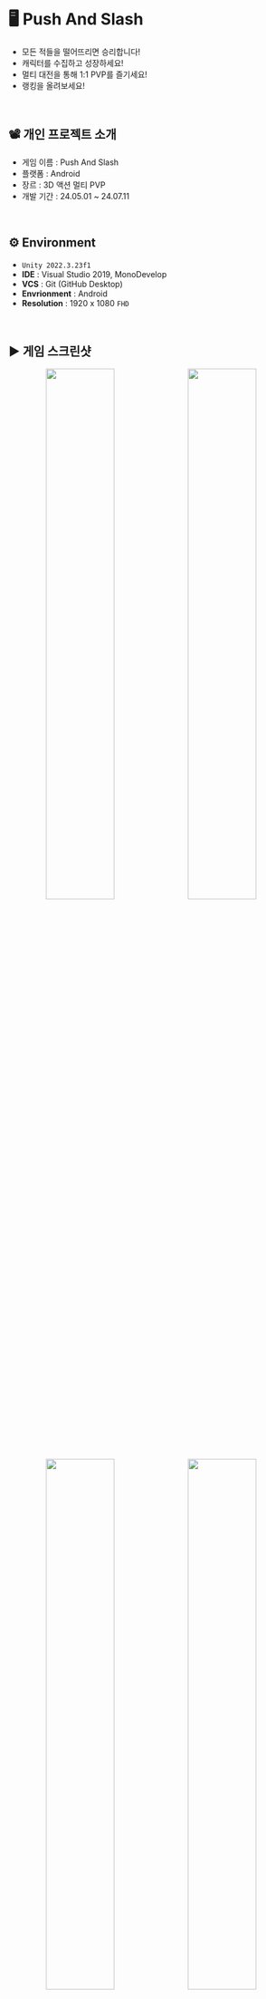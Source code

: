 # 🖥️ Push And Slash

+ 모든 적들을 떨어뜨리면 승리합니다!
+ 캐릭터를 수집하고 성장하세요!
+ 멀티 대전을 통해 1:1 PVP를 즐기세요!
+ 랭킹을 올려보세요!
<br/>

## 📽️ 개인 프로젝트 소개
 - 게임 이름 : Push And Slash
 - 플랫폼 : Android
 - 장르 : 3D 액션 멀티 PVP
 - 개발 기간 : 24.05.01 ~ 24.07.11
<br/>

## ⚙️ Environment

- `Unity 2022.3.23f1`
- **IDE** : Visual Studio 2019, MonoDevelop
- **VCS** : Git (GitHub Desktop)
- **Envrionment** : Android
- **Resolution** : 1920 x 1080 `FHD`
<br/>

## ▶️ 게임 스크린샷

<p align="center">
  <img src="https://github.com/user-attachments/assets/cf305438-8d78-436d-8180-afc30f376845" width="49%"/>
  <img src="https://github.com/user-attachments/assets/eb6542da-a840-4594-988c-dd1792e684da" width="49%"/>
</p>
<p align="center">
  <img src="https://github.com/user-attachments/assets/d3eeb740-4e88-46ba-a48f-c600d23cc59f" width="49%"/>
  <img src="https://github.com/user-attachments/assets/8d75448f-daf8-45fc-9500-5963af37a0d3" width="49%"/>
</p>
<p align="center">
  <img src="https://github.com/user-attachments/assets/a1cc2044-bc13-458e-adb6-9c3f677f8416" width="49%"/>
  <img src="https://github.com/user-attachments/assets/5aa4bb15-8753-419a-9858-bb4f1f961f55" width="49%"/>
</p>
<br/>

## 🔳 와이어 프레임
![image](https://github.com/user-attachments/assets/0099b12e-d1b4-4eeb-bbde-5fdb65517eed)


## 🧩 클라이언트 구조

### GameManager
![image](https://github.com/user-attachments/assets/38eb976c-8e82-4986-9e37-44602d08803a)

### Enemy
![image](https://github.com/user-attachments/assets/5a388a6d-9ddf-48c5-be22-65edad0331ef)


## ✏️ 구현 기능

### 1. 멀티 대전 입장
<img src="https://github.com/user-attachments/assets/ca915275-4091-425c-84de-1c4774e1dbed" width="50%"/>

#### 구현 이유
- PUN2 멀티 서버 연결
- PVP 시작 전, 대기방 구현

#### 구현 방법
- NetworkManager 생성 : 서버 접속, Room 생성 및 참가 관리
```C#
public void Connect()
{
    PhotonNetwork.ConnectUsingSettings();
}

public void JoinRandomOrCreateRoom()
{
    PhotonNetwork.JoinRandomOrCreateRoom(expectedMaxPlayers : 2, roomOptions : new RoomOptions() { MaxPlayers = 2 });
}

public override void OnJoinedRoom()
{
    Debug.Log("방참가완료");
    PhotonNetwork.Instantiate("PUN2/Room/RoomController", transform.position, Quaternion.identity);
}
``` 
​<br/>

- RoomController 생성 : OnPhotonSerializeView 함수를 통해, Room 데이터를 송수신
<img src="https://github.com/user-attachments/assets/4188147c-cc8d-45b1-a50b-b33c786f97c0" width="50%"/>
<br/>
<br/>

```C#
public void OnPhotonSerializeView(PhotonStream stream, PhotonMessageInfo info)
{
    if (stream.IsWriting)
    {
        stream.SendNext(GameManager.I.DataManager.PlayerData.KoreaTag);
        stream.SendNext(GameManager.I.DataManager.PlayerData.Level);
        stream.SendNext(GameManager.I.DataManager.PlayerData.CharacterRank.ToString());
        stream.SendNext(GameManager.I.DataManager.GameData.UserName);
        stream.SendNext(GameManager.I.DataManager.GameData.RankPoint);
        stream.SendNext(GameManager.I.DataManager.PlayerData.Star);
        stream.SendNext(GameManager.I.DataManager.PlayerData.Tag);
    }
    else
    {
        _roomEnemyCharacterName = (string)stream.ReceiveNext();
        _roomEnemyCharacterLevel = (int)stream.ReceiveNext();
        _roomEnemyCharacterRank = (string)stream.ReceiveNext();
        _roomEnemyUserName = (string)stream.ReceiveNext();
        _roomEnemyRankPoint = (int)stream.ReceiveNext();
        _roomEnemyCharacterStar = (int)stream.ReceiveNext();
        _roomEnemyCharacterKorTag = (string)stream.ReceiveNext();
    }
}
```
<br/>

### 2. PUN2 멀티 채팅 구현
<img src="https://github.com/user-attachments/assets/3c3123b6-2357-4c31-8c5c-70267dd60e79" width="50%"/>

#### 구현 이유
- 입력한 string 데이터를 송수신

#### 구현 방법
- RPC 함수를 통해, 모든 Player가 동시에 함수 실행
```C#
private void SendChat()
{
    if (_photonView.IsMine)
    {
        string chat = PhotonNetwork.NickName + " : " + _networkManager.ChatInputText.text;
        _photonView.RPC("ChatRPC", RpcTarget.All, chat);
        _networkManager.ChatInputText.text = "";
    }
}

[PunRPC]
public void ChatRPC(string str)
{
    bool isInput = false;

    for (int i = 0; i < _chatTexts.Length; i++)
    {
        if (_chatTexts[i].text == "")
        {
            isInput = true;
            _chatTexts[i].text = str;
            break;
        }
    }

    if (!isInput)
    {
        for (int i = 1; i < _chatTexts.Length; i++)
        {
            _chatTexts[i - 1].text = _chatTexts[i].text;
        }

        _chatTexts[_chatTexts.Length - 1].text = str;
    }
}
```
<br/>

### 3. PUN2 멀티 애니메이션 동기화
<img src="https://github.com/user-attachments/assets/6baf68b3-0a0b-416c-924b-703abcb2b105" width="50%"/>

#### 구현 이유
- 멀티 PVP에서 애니메이션을 동기화

#### 구현 방법
- PhotonAnimatorView 컴포넌트 추가
<img src="https://github.com/user-attachments/assets/05fb9546-1e0b-41c4-8435-0e27bb8e57a3" width="50%"/>
<br/>
<br/>

- PhotonView 컴포넌트 추가 및 Observed Components에 PhotonAnimatorView 추가
<img src="https://github.com/user-attachments/assets/caa1a31b-b577-4593-b510-28426f1ff30c" width="50%"/>
<br/>
<br/>

- Synchronize Parameters에서 Bool Parameter를 Continuous 설정
- Trigger Parameter의 경우, RPC 함수를 통해 동기화해야 하므로, Disabled로 설정
<img src="https://github.com/user-attachments/assets/fe0ac5fd-96f7-44a6-8ec1-49d043f0c73a" width="50%"/>
<br/>
<br/>

### 4. PUN2 멀티 전투 구현
<img src="https://github.com/user-attachments/assets/eea1b5b6-0044-4df5-b82e-da66317591f7" width="50%"/>

#### 구현 이유
- 멀티 대전의 전투 시스템 구현을 위해

#### 구현 방법
- Weapon Collider를 활성화하는 함수 작성
<img src="https://github.com/user-attachments/assets/30d10b39-db25-4103-8f9e-aacb0703196f" width="50%"/>
<br/>
<br/>

```C#
public void AttackColliderActive(float time)
{
	for (int i = 0; i < _weaponColliders.Length; i++)
	{
	    _weaponColliders[i].enabled = true;
	}
	
	StartCoroutine(COAttackColliderInactive(time));
}

private IEnumerator COAttackColliderInactive(float time)
{
	yield return new WaitForSeconds(time);
	
	for (int i = 0; i < _weaponColliders.Length; i++)
	{
	    _weaponColliders[i].enabled = false;
	}
}
```
<br/>

- Animation Events 등록
<img src="https://github.com/user-attachments/assets/04cffd69-7ba3-4f76-85e7-ee4d40f5b176" width="50%"/>
<br/>
<br/>

- OnPhotonSerializeView 함수를 통해, 능력치 데이터 송수신
```C#
public void OnPhotonSerializeView(PhotonStream stream, PhotonMessageInfo info)
{
    // 데이터 보내기 (isMine == true)
    if (stream.IsWriting)
    {
        stream.SendNext(GameManager.I.DataManager.PlayerData.Atk);
        stream.SendNext(GameManager.I.DataManager.PlayerData.SkillAtk);
        stream.SendNext(GameManager.I.DataManager.PlayerData.Def);
    }
    // 데이터 받기 (isMine == false)
    else
    {
        Atk = (float)stream.ReceiveNext();
        SkillAtk = (float)stream.ReceiveNext();
        Def = (float)stream.ReceiveNext();
    }
}
``` 
​<br/>

- RPC를 통해, 공격 애니메이션 실행
```C#
if (PhotonView.IsMine) PhotonView.RPC("PlayerAttackRPC", RpcTarget.AllViaServer);

[PunRPC]
public void PlayerAttackRPC()
{
    _anim.SetTrigger("Attack");
}
```
<br/>

- RPC를 통해, 넉백 구현
```C#
private void OnTriggerEnter(Collider other)
{
    if (other.gameObject.CompareTag("Player")
    {
	if (!_photonView.IsMine)
	{
	    _atk = _playerCharacter.Atk;
	    other.GetComponent<PlayerCharacter>().PhotonView.RPC("RPCPlayerNuckback", RpcTarget.AllViaServer, _playerCharacter.transform.position, _atk);
	}
    }
}

[PunRPC]
public void RPCPlayerNuckback(Vector3 attackPosition, float power)
{
    if (PhotonView.IsMine) PhotonView.RPC("PlayerHitRPC", RpcTarget.AllViaServer);
    Vector3 dir = (transform.position - attackPosition).normalized;

    if (PhotonView.IsMine) _rigidbody.velocity = new Vector3(dir.x, 0, dir.z) * (power - _playerData.Def);
    else _rigidbody.velocity = new Vector3(dir.x, 0, dir.z) * (power - Def);

    transform.LookAt(attackPosition);
}

[PunRPC]
public void PlayerHitRPC()
{
    _anim.SetTrigger("Hit");
}
```
<br/>

### 5. 랭킹 구현
<img src="https://github.com/user-attachments/assets/cfbc5009-0507-46f7-a827-3ff786e20206" width="50%"/>

#### 구현 이유
- 경쟁 심리를 이용해서 유저들이 더 게임을 플레이 하도록 하기 위해

#### 구현 방법
- 뒤끝 서버 설치 및 서버 접속
```C#
private void BackendSetup()
{
BackendReturnObject bro = Backend.Initialize(true);

if (bro.IsSuccess())
{
    Debug.Log("뒤끝 서버 연동 성공 : " + bro); // 성공일 경우 statusCode 204 Success
}
else
{
    Debug.LogError("뒤끝 서버 연동 실패 : " + bro); // 실패일 경우 statusCode 400대 에러 발생
}
}
```
<br/>

- 뒤끝 서버에서 비교할 데이터의 데이터 테이블 생성
<img src="https://github.com/user-attachments/assets/e9fc4d4c-2d22-4af5-bf05-ffef142f4600" width="50%"/>
<br/>
<br/>

```C#
// 데이터 테이블에 추가하는 함수
public void InsertData()
{
    Param param = GetUserDataParam();
    BackendReturnObject bro = Backend.GameData.Insert("USER_DATA", param);

    if (bro.IsSuccess())
    {
        Debug.Log("데이터 추가를 성공했습니다");
    }
    else
    {
        Debug.Log("데이터 추가를 실패했습니다");
    }
}

// Param : 데이터를 송수신할 때 사용하는 class
private Param GetUserDataParam()
{
    Param param = new Param();
    param.Add("RankPoint", GameManager.I.DataManager.GameData.RankPoint);
    return param;
}
```
<br/>

- 뒤끝 서버 랭킹 추가
<img src="https://github.com/user-attachments/assets/eca92b5d-5868-4f2e-ba13-717a0060c88d" width="50%"/>
<br/>
<br/>

- 랭킹 데이터 갱신
```C#
// 데이터 테이블에 추가하는 함수
private void UpdateMyRankData(int value)
{
	string rowInDate = string.Empty;

	// 랭킹 데이터를 업데이트하려면 게임 데이터에서 사용하는 데이터의 inDate 값 필요
	BackendReturnObject bro = Backend.GameData.GetMyData("USER_DATA", new Where());
	
	if (!bro.IsSuccess())
	{
	    Debug.LogError("랭킹 업데이트를 위한 데이터 조회 중 문제가 발생했습니다.");
	    return;
	}
	
	Debug.Log("랭킹 업데이트를 위한 데이터 조회에 성공했습니다.");
	
	if(bro.FlattenRows().Count > 0)
	{
	    rowInDate = bro.FlattenRows()[0]["inDate"].ToString();
	}
	else
	{
	    Debug.LogError("데이터가 존재하지 않습니다.");
	}
	
	Param param = new Param()
	{
	    {"RankPoint",  value}
	};
	
	// 해당 데이터테이블의 데이터를 갱신하고, 랭킹 데이터 정보 갱신
	bro = Backend.URank.User.UpdateUserScore(RANK_UUID, "USER_DATA", rowInDate, param);
	
	if(bro.IsSuccess())
	{
	    Debug.Log("랭킹 등록에 성공했습니다.");
	}
	else
	{
	    Debug.LogError("랭킹 등록에 실패했습니다.");
	}
}
```
<br/>

- 뒤끝 서버 Json 데이터를 파싱해서 나의 랭킹 불러오기
```C#
public void GetMyRank()
{
    // 내 랭킹 정보 불러오기
    BackendReturnObject bro = Backend.URank.User.GetMyRank(RANK_UUID);

    if(bro.IsSuccess())
    {
        try
        {
            JsonData rankDataJson = bro.FlattenRows();

            // 받아온 데이터의 개수가 0 -> 데이터가 없음
            if (rankDataJson.Count <= 0)
            {
                Debug.Log("나의 랭킹 데이터가 존재하지 않습니다.");
            }
            else
            {
                _rankPoint = int.Parse(rankDataJson[0]["score"].ToString());
                _rank = int.Parse(rankDataJson[0]["rank"].ToString());
                _userName = rankDataJson[0]["nickname"].ToString();
            }
        }
        // 나의 랭킹 정보 JSON 데이터 파싱에 실패했을 때
        catch (System.Exception e)
        {
            Debug.LogError(e);
        }
    }
    else
    {
        // 나의 랭킹 정보를 불러오는데 실패했을 때
    }
}
```
<br/>

- 뒤끝 서버 Json 데이터를 파싱해서 유저 랭킹 불러오기
```C#
private const int MAX_RANK_LIST = 10;

public void GetRankList()
{
    // 랭킹 테이블에 있는 유저의 offset ~ offset + limit 순위 랭킹 정보를 불러옴
    BackendReturnObject bro = Backend.URank.User.GetRankList(RANK_UUID, MAX_RANK_LIST, 0);

    if(bro.IsSuccess())
    {
        // JSON 데이터 파싱 성공
        try
        {
            Debug.Log("랭킹 조회에 성공했습니다.");
            JsonData rankDataJson = bro.FlattenRows();

            // 받아온 데이터의 개수가 0 -> 데이터가 없음
            if(rankDataJson.Count <= 0)
            {
                Debug.Log("랭킹 데이터가 존재하지 않습니다.");
            }
            else
            {
                int rankCount = rankDataJson.Count;

                // 받아온 rank 데이터의 숫자만큼 데이터 출력
                for (int i = 0; i < rankCount; i++)
                {
                    _rankPoint = int.Parse(rankDataJson[i]["score"].ToString());
                    _rank = int.Parse(rankDataJson[i]["rank"].ToString());
                    _userName = rankDataJson[i]["nickname"].ToString();
                }
                // rankCount가 Max값만큼 존재하지 않을 때, 나머지 랭킹
                for (int i = rankCount; i < MAX_RANK_LIST; i++)
                {
                    // 랭킹 데이터 비활성화
                }
            }
        }
        // JSON 데이터 파싱 실패
        catch (System.Exception e)
        {
            Debug.LogError(e);
        }
    }
    else
    {
        Debug.LogError("랭킹 조회에 실패했습니다.");
    }
}
```
<br/>

### 6. Admob 광고 구현
<img src="https://github.com/user-attachments/assets/cee62c9f-3df8-4753-bbd6-969521b3afab" width="50%"/> 

#### 구현 이유
- 유저들이 광고를 시청하면 Coin을 얻게하기 위해
- 유저들이 광고를 시청함으로써, 게임의 수익화를 실현하기 위해

#### 구현 방법
- Google Admob에서 보상형 광고와 배너 광고 생성
<img src="https://github.com/user-attachments/assets/b98f1d69-bf1b-4164-8eab-1878be77beb0" width="50%"/>
<br/>
<br/>

- Unity plugin을 설치 후, 프로젝트에 Import
- 테스트 ID와 광고 ID를 적용해서 스크립트 작성

```C#
public void Init()
{
	if (IsTestMode)
	{
	    // 테스트용 ID
	    _adRewardUnitId = "ca-app-pub-3940256099942544/5224354917";
	    _adBannerUnitId = "ca-app-pub-3940256099942544/6300978111";
	}
	else
	{
	    #if UNITY_ANDROID
	    // 광고 ID
	    _adRewardUnitId = "";
	    _adBannerUnitId = "";
	    #elif UNITY_IPHONE
	    // 테스트용 ID
	    _adRewardUnitId = "ca-app-pub-3940256099942544/1712485313";
	    _adBannerUnitId = "ca-app-pub-3940256099942544/2934735716";
	    #else
	    _adRewardUnitId = "unused";
	    _adBannerUnitId = "unused";
	    #endif
	}

	MobileAds.Initialize((InitializationStatus initStatus) => { });
}

//보상형 광고 로드, 사용 시 호출
public void LoadRewardedAd()
{
	if (_rewardedAd != null)
	{
	    _rewardedAd.Destroy();
	    _rewardedAd = null;
	}

	var adRequest = new AdRequest();

	RewardedAd.Load(_adUnitId, adRequest, (RewardedAd ad, LoadAdError error) =>
	{
		if (error != null || ad == null)
		{
		    Debug.LogError("Rewarded ad failed to load an ad " +
				   "with error : " + error);
		    return;
		}

		Debug.Log("Rewarded ad loaded with response : " + ad.GetResponseInfo());

		_rewardedAd = ad;
		RegisterEventHandlers(_rewardedAd);
		ShowRewardedAd();
	});
}

public void ShowRewardedAd()
{
	if (_rewardedAd != null && _rewardedAd.CanShowAd())
	{
	    _rewardedAd.Show((Reward reward) =>
	    {
		// 광고 보상 입력
	    });
	}
}

private void RegisterEventHandlers(RewardedAd ad)
{
	ad.OnAdPaid += (AdValue adValue) => { };
	ad.OnAdImpressionRecorded += () => { };
	ad.OnAdClicked += () => { };
	ad.OnAdFullScreenContentOpened += () => { };
	ad.OnAdFullScreenContentClosed += () => { }; // 광고 창을 닫을 때, 실행할 내용
	// 광고 불러오기를 실패했을 때
	ad.OnAdFullScreenContentFailed += (AdError error) =>
	{
	    LoadRewardedAd();
	};
}

//배너 광고 로드, 사용 시 호출
public void LoadBannerAd()
{
	if (_bannerView == null)
	{
	    CreateBannerView();
	}
	
	var adRequest = new AdRequest();
	_bannerView.LoadAd(adRequest);
}

//배너 광고 보여주기
private void CreateBannerView()
{
	if (_bannerView != null)
	{
	    DestroyAd();
	}
	
	_bannerView = new BannerView(_adBannerUnitId, AdSize.Banner, AdPosition.Top);
}

//배너 광고 제거
public void DestroyAd()
{
	if (_bannerView != null)
	{
	    _bannerView.Destroy();
	    _bannerView = null;
	}
}
```
<br/>

### 7. Enemy 상태 패턴 구현
<img src="https://github.com/user-attachments/assets/3b2e2a93-5a9b-42e1-9e36-638c8fd8ec4c" width="50%"/>

#### 구현 이유
- 다양한 상태를 가진 Enemy 움직임 구현
- 끊임없이 독립적으로 행동해야 함
- 유연한 상태 관리로 필요에 따라 상태를 추가하거나 수정이 가능해야 함

#### 구현 방법
- IState 인터페이스 : 구체적인 상태 클래스로 연결할 수 있도록 설정
```C#
public interface IEnemyState
{
    void Handle(EnemyController controller);
}
```
<br/>
​
- Context 스크립트 : 클라이언트가 객체의 내부 상태를 변경할 수 있도록 요청하는 인터페이스를 정의
```C#
public void Transition()
{
    CurrentState.Handle(_enemyController);
}

public void Transition(IEnemyState state)
{
    CurrentState = state;
    CurrentState.Handle(_enemyController);
}
```
<br/>
​

- EnemyController 스크립트 : 각 State 컴포넌트 연결, State 실행
```C#
// Start문과 동일하게 사용
private void Start()
{
	_enemyStateContext = new EnemyStateContext(this);
	_walkState = gameObject.AddComponent<EnemyWalkState>();
}

public void WalkStart()
{
	_enemyStateContext.Transition(_walkState);
}
```
<br/>

- State 스크립트 : 각 State를 정의, State 변경 조건 설정
<img src="https://github.com/user-attachments/assets/b85edb66-b5ad-4c2b-b50e-de1237b26c55" width="50%"/>
<br/>
<br/>

```C#
// Start문과 동일하게 사용
public void Handle(EnemyController enemyController)
{
	if (!_enemyController)
	    _enemyController = enemyController;
	
	Debug.Log("Walk 상태 시작");
	StartCoroutine(COUpdate());
}

// Update문과 동일하게 사용
private IEnumerator COUpdate()
{
	while (true)
	{
	    _dir = (_enemyController.Target.transform.position - transform.position).normalized;
	    transform.position += _dir * _enemyController.Speed * Time.deltaTime;
	
	    if (_enemyController.CheckPlayer())
	    {
		_enemyController.AttackStart();
		_enemyController.EnemyAnimator.SetBool("Attack", true);
		break;
	    }
	
	    if (_enemyController.IsHit_attack || _enemyController.IsHit_skill)
	    {
		_enemyController.HitStart();
		_enemyController.EnemyAnimator.SetTrigger("Hit");
		break;
	    }
		
	    yield return null;
	}
}
```
<br/>

### 2. 롱클릭 구현
<img src="https://github.com/JaeMinNa/CastleDefence2D/assets/149379194/c8ad82a6-fc10-4605-ab7f-51881792969d" width="50%"/>

#### 구현 이유
- 버튼 클릭 시, Player의 스킬 사용을 위해

#### 구현 방법
- Event Trigger 추가
<img src="https://github.com/JaeMinNa/CastleDefence2D/assets/149379194/cb78fd39-4f33-44ce-bfe8-83270f0f34e6" width="50%"/>
<br/>
<br/>

- Pointer Up, Pointer Down 추가
<img src="https://github.com/JaeMinNa/CastleDefence2D/assets/149379194/3ea32d49-2703-488b-b375-1f12fed014f2" width="50%"/>
<br/>
<br/>

- 스크립트 작성
```C#
public float minClickTime = 1; // 최소 클릭시간
private float _clickTime; // 클릭 중인 시간
private bool _isClick; // 클릭 중인지 판단 

// 버튼 클릭이 시작했을 때
public void ButtonDown()
{
	_isClick = true;
}

// 버튼 클릭이 끝났을 때
public void ButtonUp()
{
	_isClick = false;

	if (_clickTime >= minClickTime)
	{
		Debug.Log("스킬 발동!");
	}
}

private void Update()
{
	if (_isClick)
	{
		_clickTime += Time.deltaTime;
	}
	else
	{
		_clickTime = 0;
	}
}
```
<br/>

- 버튼 연결
<img src="https://github.com/JaeMinNa/CastleDefence2D/assets/149379194/e4c67f5b-08eb-4b59-86e6-00d52e57e5c3" width="50%"/>
<br/>
<br/>

### 3. ObjectPool 구현
<img src="https://github.com/JaeMinNa/CastleDefence2D/assets/149379194/d578aac4-d786-4216-acca-ad1abbc2cfe1" width="50%"/>

#### 구현 이유
- 미리 생성한 프리팹을 파괴하지 않고, 재사용해서 최적화를 위해
- 프리팹의 Instantiate, Destroy 함수 사용을 줄이기 위해
- Enemy, Skill, Item 등 생성과 파괴를 반복하는 프리팹에 적용

#### 구현 방법
- ObjectPoolManager로 ObjectPool들을 관리
- Size만큼 미리 프리팹을 생성하고, 선입선출인 Queue 자료구조로 순차적으로 SetActive(true) 실행
```C#
public GameObject SpawnFromPool(string tag)
{
    if (!PoolDictionary.ContainsKey(tag))
        return null;

    GameObject obj = PoolDictionary[tag].Dequeue();
    PoolDictionary[tag].Enqueue(obj);

    return obj;
}
```
<br/>

### 4. SpawnSystem 구현
<img src="https://github.com/JaeMinNa/CastleDefence2D/assets/149379194/22d48439-f734-463e-b729-c700c63a21c0" width="50%"/>

#### 구현 이유
- 인스펙터 창에서 Stage 별, 적의 종류와 Spawn 시간을 설정하기 위해
- 각각 Stage 마다, 직접 난이도를 설정하기 위해

#### 구현 방법
- SpawnSystem 생성
<img src="https://github.com/JaeMinNa/CastleDefence2D/assets/149379194/b14f46a4-933a-4f6d-ac97-cabd09477da4" width="50%"/>
<br/>
<br/>

- 인스펙터 창에서 Stage 정보를 입력할 수 있도록, struct를 Serializable로 직렬화
<img src="https://github.com/JaeMinNa/CastleDefence2D/assets/149379194/f2ff9c46-db91-4570-baa5-34b5674559d2" width="50%"/>

```C#
[System.Serializable]
public struct StageInfo
{
	public int Stage;
	public string[] enemys; // enemy + 생성되는 시간 입력 ex) "Snail 5"
}
public List<StageInfo> Stages;
```
<br/>

- 입력한 Stage 정보를 Split 함수로 문자열을 자르고 적 랜덤 Spawn
```C#
private void Start()
{
	_currentStage = GameManager.I.DataManager.GameData.Stage;
	for (int i = 0; i < Stages[_currentStage - 1].enemys.Length; i++)
	{
		string[] words = Stages[_currentStage - 1].enemys[i].Split(' ');
		_enemy = words[0];
		_spawnTime = int.Parse(words[1]);
		
		StartCoroutine(COSpawnEnemy(_enemy, _spawnTime));
	}
}

IEnumerator COSpawnEnemy(string enemy, int time)
{
	while (true)
	{
		yield return new WaitForSeconds(time);
		
		int random = Random.Range(0, 2);

		if (random == 0) GameManager.I.ObjectPoolManager.ActivePrefab(enemy, _spawnLeft.position);
		else GameManager.I.ObjectPoolManager.ActivePrefab(enemy, _spawnRigth.position);
	}
}
```
<br/>

### 5. Skill 구현
<img src="https://github.com/JaeMinNa/CastleDefence2D/assets/149379194/f72e2a16-0a57-4236-8bd4-0fbe8b81e356" width="50%"/>

#### 구현 이유
- Melee, Ranged, Area Skill 구현

#### 구현 방법
- Melee Skill 공격 시, AttackCollider를 SetActive(true)해서 적 데미지 적용
<img src="https://github.com/JaeMinNa/CastleDefence2D/assets/149379194/904a0dae-134a-4fe4-8e45-1f945244f163" width="50%"/>

```C#
private void OnTriggerEnter2D(Collider2D collision)
{
	if(collision.CompareTag("Enemy"))
	{
	    if(transform.CompareTag("MeleeCollider"))
	    {
		collision.transform.GetComponent<EnemyController>().Hp -= _playerController.Atk;
	    }
	}
}
```
<br/>

- Ranged Skill, Area Skill 공격 시, Physics2D.OverlapCircleAll로 주위 범위의 콜라이더를 감지해서 적 데미지 적용
<p align="center">
<img src="https://github.com/JaeMinNa/CastleDefence2D/assets/149379194/cd7d06f1-4216-4029-9536-417654b3d5be" width="49%"/>
<img src="https://github.com/JaeMinNa/CastleDefence2D/assets/149379194/e32cf54c-c21c-408f-9485-7dbeb673d876" width="49%"/>
</p>

```C#
private void Targetting()
{
	int layerMask = (1 << _layerMask);  // Layer 설정
	_targets = Physics2D.OverlapCircleAll(transform.position - new Vector3(0, 2, 0), 2f, layerMask);
	
	for (int i = 0; i < _targets.Length; i++)
	{
	    _targets[i].gameObject.GetComponent<EnemyController>().Hp -= _player.GetComponent<PlayerController>().Atk;
	}
}
```
<br/>

- Area Skill 공격 시, Interval 초 간격으로 Count 수 만큼 반복

```C#
IEnumerator COShootAreaSkill(SkillData areaSkillData)
{
	int count = 0;
	while (true)
	{
	    count++;
	    GameManager.I.ObjectPoolManager.ActivePrefab(areaSkillData.Tag, transform.position);
	
	    if (count == areaSkillData.Count) break;
	    yield return new WaitForSeconds(areaSkillData.Interval);
	}
}
```
<br/>

- Area Skill 공격 시, 주위 범위 내, 랜덤으로 생성하고 아래로 이동하도록 구현

```C#
private void Start()
{
	float random = Random.Range(_player.transform.position.x - _areaSkillData.Range, _player.transform.position.x + _areaSkillData.Range);
	_startPos = new Vector3(random, 10f, 0);
	transform.position = _startPos;
}

private void Update()
{
    transform.position += new Vector3(0, -_areaSkillData.Speed, 0) * Time.deltaTime;
}
```
<br/>

### 6. 화살 포물선 운동 구현
<img src="https://github.com/JaeMinNa/CastleDefence2D/assets/149379194/4d1cd27c-466f-4028-a8d7-31bf6e131532" width="50%"/>

#### 구현 이유
- 성의 화살 공격을 위해
- 중력의 영향을 받는 자연스러운 화살 구현을 위해

#### 구현 방법
- 화살에 Rigdbody와 Collider 추가
<img src="https://github.com/JaeMinNa/CastleDefence2D/assets/149379194/7cc79412-ae01-4f19-8bc6-ce8fc8c4fdc8" width="50%"/>
<br/>
<br/>

- 스크립트 작성

```C#
public float _power;

private void Start()
{
	_rigidbody.AddForce(transform.right * _power, ForceMode2D.Impulse);
}

private void Update()
{
	transform.right = _rigidbody.velocity;
}
```
<br/>

### 7. 인벤토리 구현
<img src="https://github.com/JaeMinNa/CastleDefence2D/assets/149379194/003244f9-06c6-4b2b-8425-c0736d6f2e14" width="50%"/>

#### 구현 이유
- 보유한 Skill의 목록을 확인하기 위해

#### 구현 방법
- Scroll View와 Grid Layout Group을 추가
<img src="https://github.com/JaeMinNa/CastleDefence2D/assets/149379194/cafe7146-32eb-4a68-85b9-7e8350698158" width="50%"/>
<br/>
<br/>

- Inventory 스크립트 작성

```C#
private void UpdateMeleeSKillInventory()
{
	// Inventory 초기화
	for (int i = 0; i < _meleeSlotContent.transform.childCount; i++)
	{
		_skillInventorySlot = _meleeSlotContent.transform.GetChild(i).GetComponent<SkillInventorySlot>();
		_skillInventorySlot.SkillEmpty();
	}

	// Inventory Slot
	for (int i = 0; i < _skills.Count; i++)
	{
		_meleeSlotContent.transform.GetChild(i).transform.GetChild(0).GetComponent<Image>().sprite = Resources.Load<Sprite>(_skills[i].IconPath);
		_skillInventorySlot = _meleeSlotContent.transform.GetChild(i).GetComponent<SkillInventorySlot>();
		_skillInventorySlot.SkillText(_skills[i]);
	}
}
```
<br/>

### 8. 뽑기 구현
<img src="https://github.com/JaeMinNa/CastleDefence2D/assets/149379194/483c5efc-7427-4d66-89db-670cc19b0517" width="50%"/>  

#### 구현 이유
- Skill의 Rank 별, 뽑기 확률 적용을 위해

#### 구현 방법
- Random.Range 함수를 사용해서 1 ~ 100의 자연수 중, 랜덤하게 가지고와서 랭크에 따라 뽑기 확률을 설정
- Random.Range 함수를 사용해서 0 ~ 2 의 자연수 중, 랜덤하게 가지고와서 Melee, Ranged, Area 스킬을 결정
- while문을 사용해서 결정된 Rank가 나올때까지 반복하도록 구현
- S Rank : 10%, A Rank : 25%, B Rank : 65% 적용

```C#
public void SkillIInfoButton()
{
int length = _dataWrapper.SkillData.Length;
int random1 = Random.Range(0, 3); // Skill Type
int random2 = Random.Range(1, 101); // Rank

if(random1 == 0) // Melee
{
    while (true)
    {
	int random3 = Random.Range(0, length);
	if (_dataWrapper.SkillData[random3].Type != SkillData.SkillType.Melee) continue;

	if(_dataWrapper.SkillData[random3].Rank == SkillData.SkillRank.S)
	{
	    if (random2 >= 1 && random2 <= 10)
	    {
		_getSkillData = _dataWrapper.SkillData[random3];
		break;
	    }
	    else continue;
	}
	else if(_dataWrapper.SkillData[random3].Rank == SkillData.SkillRank.A)
	{
	    if (random2 >= 11 && random2 <= 35) // A
	    {
		_getSkillData = _dataWrapper.SkillData[random3];
		break;
	    }
	    else continue;
	}
	else
	{
	    if (random2 >= 36 && random2 <= 100) // B
	    {
		_getSkillData = _dataWrapper.SkillData[random3];
		break;
	    }
	    else continue;
	}
    }
}
```
<br/>

  
### 9. Json 데이터 저장 기능 구현
<img src="https://github.com/JaeMinNa/CastleDefence2D/assets/149379194/12a93236-5aec-475e-8d3f-9fac1e874fc1" width="50%"/> 

#### 구현 이유
- 게임 데이터를 자동으로 저장하는 기능을 구현하기 위해
- 유니티에서 JSON Utility 클래스를 사용해서 오브젝트 데이터를 쉽게 다룰 수 있기 때문에

#### 구현 방법
- 인스펙터 창에서 데이터를 확인 또는 수정이 가능하도록 데이터 class를 Serializable로 직렬화

```C#
using System.IO;

[System.Serializable]
public class GameData
{
    [Header("GameData")]
    public int Satge = 1;
    public int Coin = 0;
    public int SkillDrawCount = 0;

    [Header("Sound")]
    public float BGMVolume = 0;
    public float SFXVolume = 0;
}
```
<br/>

- 데이터를 저장, 불러오기 하는 함수 작성

```C#
[ContextMenu("To Json Data")] // 컴포넌트 메뉴에 아래 함수를 호출하는 To Json Data 라는 명령어가 생성됨
void SaveGameDataToJson()
{
	// Android나 WebGL 플랫폼에서는 persistentDataPath 경로를 사용해야 함
	if (Application.platform == RuntimePlatform.WebGLPlayer || Application.platform == RuntimePlatform.Android)
	{
	    string jsonData = JsonUtility.ToJson(GameData, true);
	    string path = Path.Combine(Application.persistentDataPath, "GameData.json");
	    File.WriteAllText(path, jsonData);
	}
	// 유니티 에디터
	else
	{
	    string jsonData = JsonUtility.ToJson(GameData, true);
	    string path = Path.Combine(Application.dataPath, "GameData.json");
	    File.WriteAllText(path, jsonData);
	}
}

[ContextMenu("From Json Data")]
void LoadGameDataFromJson()
{
	// Android나 WebGL 플랫폼에서는 persistentDataPath 경로를 사용해야 함
	if(Application.platform == RuntimePlatform.WebGLPlayer || Application.platform == RuntimePlatform.Android)
	{
	    string path = Path.Combine(Application.persistentDataPath, "GameData.json");
	    string jsonData = File.ReadAllText(path);
	    GameData = JsonUtility.FromJson<GameData>(jsonData);
	}
	// 유니티 에디터
	else
	{
	    string path = Path.Combine(Application.dataPath, "GameData.json");
	    string jsonData = File.ReadAllText(path);
	    GameData = JsonUtility.FromJson<GameData>(jsonData);
	}
}
```
<br/>

- 인스펙터 창에서 수정된 데이터 저장, 불러오기
<img src="https://github.com/JaeMinNa/CastleDefence2D/assets/149379194/3cb23f65-b22e-428b-af06-df8b4e58907d" width="50%"/> 
<br/>
<br/>

### 10. Admob 보상형 광고 구현
<img src="https://github.com/JaeMinNa/CastleDefence2D/assets/149379194/05fd840c-4f81-4f16-910b-cda374eb84e0" width="50%"/> 

#### 구현 이유
- 유저들이 돈을 지불하지 않아도 광고를 시청하면 Coin을 얻거나, 게임을 더 플레이 할 수 있는 기회를 얻게하기 위해
- 유저들이 광고를 시청함으로써, 게임의 수익화를 실현하기 위해

#### 구현 방법
- Google Admob에서 보상형 광고 생성
- Unity plugin을 설치 후, 프로젝트에 Import
- 테스트 ID와 광고 ID를 적용해서 스크립트 작성

```C#
private void start()
{
	#if UNITY_ANDROID
		if (IsTestMode) _adUnitId = "ca-app-pub-3940256099942544/5224354917"; // 테스트용 ID
		else _adUnitId = ""; // 광고 ID
	#elif UNITY_IPHONE
		_adUnitId = "ca-app-pub-3940256099942544~1458002511"; // 테스트용 ID
	#else
		_adUnitId = "unused";
	#endif

MobileAds.Initialize((InitializationStatus initStatus) => { });

public void LoadRewardedAd()
{
	if (_rewardedAd != null)
	{
	    _rewardedAd.Destroy();
	    _rewardedAd = null;
	}

	var adRequest = new AdRequest();

	RewardedAd.Load(_adUnitId, adRequest, (RewardedAd ad, LoadAdError error) =>
	{
		if (error != null || ad == null)
		{
		    Debug.LogError("Rewarded ad failed to load an ad " +
				   "with error : " + error);
		    return;
		}

		Debug.Log("Rewarded ad loaded with response : " + ad.GetResponseInfo());

		_rewardedAd = ad;
		RegisterEventHandlers(_rewardedAd);
		ShowRewardedAd();
	});
}

public void ShowRewardedAd()
{
	if (_rewardedAd != null && _rewardedAd.CanShowAd())
	{
	    _rewardedAd.Show((Reward reward) =>
	    {
		// 광고 보상 입력
	    });
	}
}

private void RegisterEventHandlers(RewardedAd ad)
{
	ad.OnAdPaid += (AdValue adValue) => { };
	ad.OnAdImpressionRecorded += () => { };
	ad.OnAdClicked += () => { };
	ad.OnAdFullScreenContentOpened += () => { };
	ad.OnAdFullScreenContentClosed += () => { };
	// 광고 불러오기를 실패했을 때
	ad.OnAdFullScreenContentFailed += (AdError error) =>
	{
	    LoadRewardedAd();
	};
}
```
<br/>

## 💥 트러블 슈팅

### 1. ObjectPool을 이용한 최적화

#### 프리팹 생성, 파괴로 구현
- 간단하고 직관적으로 구현 가능
- 반복적인 프리팹 생성, 삭제로 성능 저하 초래
- 적절한 메모리 관리 방법 필요
```C#
IEnumerator COShootAreaSkill(SkillData areaSkillData)
{
	int count = 0;
	while (true)
	{
		count++;
		Instantiate(_skillPrefab, transform.position, Quaternion.identity);
		
		if (count == 10) break;
		yield return new WaitForSeconds(0.3f);
	}
}
```

#### ObjectPool로 개선
- 프리팹 생성, 파괴를 하지 않음
- 객체를 미리 생성해서 재사용 → 메모리 최적화 가능

##### ObjectPoolManager
```C#
public void ActivePrefab(string poolName, Vector3 startPosition)
{
	_prefab = ObjectPool.SpawnFromPool(poolName);
	_prefab.transform.position = startPosition;
	_prefab.SetActive(true);
}
```

##### ObjectPool
```C#
public GameObject SpawnFromPool(string tag)
{
	if (!PoolDictionary.ContainsKey(tag))
	    return null;
	
	GameObject obj = PoolDictionary[tag].Dequeue();
	PoolDictionary[tag].Enqueue(obj);
	
	return obj;
}
```

#### 결과
- 초당 프레임 개선 (175 FPS → 190 FPS)
<p align="center">
  <img src="https://github.com/JaeMinNa/CastleDefence2D/assets/149379194/8b98b7a0-3c0e-44e7-8e1e-4938261f9303" width="49%"/>
  <img src="https://github.com/JaeMinNa/CastleDefence2D/assets/149379194/5cdbe562-bf27-483d-a7e6-454fa790ea5c" width="49%"/>
</p>

- 프리팹의 생성, 파괴 대신 모두 ObjectPool을 적용해서 최적화 완료
<br/>


### 2. ObjectPool 사용 시, OnEnable문으로 오브젝트 초기화
<img src="https://github.com/JaeMinNa/CastleDefence2D/assets/149379194/12ec91d2-b3d9-485b-aa63-565721640b80" width="50%"/>

#### Start문 사용
- ObjectPool로 재사용할 때, 정상적으로 동작하지 않음
- Start문의 내용이 재실행되지 않음
- 오브젝트 활성화 될 때 마다, 초기화 해야함
 
```C#
private void Start()
{
	_enemyStateContext = new EnemyStateContext(this);
	
	_walkState = gameObject.AddComponent<EnemyWalkState>();
	_hitState = gameObject.AddComponent<EnemyHitState>();
	_attackState = gameObject.AddComponent<EnemyAttackState>();
	Animator = gameObject.transform.GetChild(0).GetComponent<Animator>();
	Rigdbody = GetComponent<Rigidbody2D>();
	
	Hp = EnemyData.Hp;
	Ishit = false;
	IsAttack = false;
	
	_enemyStateContext.Transition(_walkState);
}
```

#### OnEnable문 사용
- 오브젝트 활성화 시, Start문 내용은 실행되지 않고, 최초 1회만 실행
- OnEnable문 -> Start문 순으로 실행

```C#
private void Start()
{
	_enemyStateContext = new EnemyStateContext(this);
	
	_walkState = gameObject.AddComponent<EnemyWalkState>();
	_hitState = gameObject.AddComponent<EnemyHitState>();
	_attackState = gameObject.AddComponent<EnemyAttackState>();
	Animator = gameObject.transform.GetChild(0).GetComponent<Animator>();
	Rigdbody = GetComponent<Rigidbody2D>();
	
	Hp = EnemyData.Hp;
	Ishit = false;
	IsAttack = false;
	
	_enemyStateContext.Transition(_walkState);
}

private void OnEnable()
{
	if(_enemyStateContext != null)
	{
	    Hp = EnemyData.Hp;
	    _enemyStateContext.Transition(_walkState);
	}
}
```

#### 결과
- ObjectPool로 프리팹의 재사용 시, 오브젝트가 활성화 될 때마다 코드를 실행 가능
<img src="https://github.com/JaeMinNa/CastleDefence2D/assets/149379194/f676082d-c675-4104-98fb-fbc3d7bd8715" width="50%"/> 
<br/>
<br/>

### 3. 상태 패턴을 이용한 Enemy와 Player 구현
<p align="center">
  <img src="https://github.com/JaeMinNa/CastleDefence2D/assets/149379194/c6f239cc-d98a-4c89-ba16-bc3895f15e25" width="49%"/>
  <img src="https://github.com/JaeMinNa/CastleDefence2D/assets/149379194/defa1871-065a-41ab-8ef7-40c0c030f808" width="49%"/>
</p>

#### 문제 상황
- 적과 동료의 독립적인 움직임을 구현하기 위한 방법이 필요

#### 해결 방안
##### 조건문과 스위치문 사용
- 간단하고 직관적으로 구현 가능
- 행동이 많다면 코드가 복잡해짐
##### 상태 패턴
- 새로운 상태 추가가 쉬움
- 확장성이 용이
  
#### 의견 결정
##### 상태 패턴으로 구현
- 특정 조건에 따라 각각 다른 행동을 할 수 있음
- 특정 행동을 추가해도 유지 관리가 용이
<br/>

### 4. Physics2D.OverlapCircleAll를 이용한 Targetting 구현
<img src="https://github.com/JaeMinNa/CastleDefence2D/assets/149379194/58f3acf1-ea78-4e77-9a3f-1259477a4fab" width="50%"/>

#### 문제 상황
- Player의 Skill 사용 시, 데미지 적용을 위한 적 Targetting 방법이 필요

#### 해결 방안
##### BoxCollider로 IsTrigger 범위 설정
- 간단하게 구현 가능
##### Physics2D.OverlapCircleAll를 사용
<p align="center">
<img src="https://github.com/JaeMinNa/CastleDefence2D/assets/149379194/cd7d06f1-4216-4029-9536-417654b3d5be" width="49%"/>
<img src="https://github.com/JaeMinNa/CastleDefence2D/assets/149379194/e32cf54c-c21c-408f-9485-7dbeb673d876" width="49%"/>
</p>

- 특정 범위 내의 적이나 동료 판별 가능

```C#
private void Targetting()
{
int layerMask = (1 << _layerMask);  // Layer 설정
_targets = Physics2D.OverlapCircleAll(transform.position, 3f, layerMask);

// 데미지 적용

}
```
 
#### 의견 결정
##### Physics2D.OverlapCircleAll로 구현
- BoxCollider 사용 시, 다른 Collider나 Raycast와 충돌할 위험이 있음
- Skill이 적과 충돌할 때, 순간적으로 적들을 인식 가능
<br/>

### 5. 적과 적의 충돌
<img src="https://github.com/JaeMinNa/CastleDefence2D/assets/149379194/799db977-9173-4d6b-bd4c-66529a7912cd" width="50%"/>

#### 문제 상황
- 적과 적이 충돌하지 않는 방법 필요

#### 해결 방안
##### Layer Collision Matrix 설정
- Project Settings - Physics2D 에서 간단하게 설정 가능
<img src="https://github.com/JaeMinNa/CastleDefence2D/assets/149379194/fe62ae49-be60-4425-b099-1541ffd523ee" width="50%"/>

##### Collider의 IsTrigger 사용
- 간단하게 설정가능
- 하지만 땅을 통과하기 때문에 추가 Collider가 필요

#### 의견 결정
##### Layer Collision Matrix 설정
- 적에게 추가 Collider를 생성하면 적을 두 번 인식할 수도 있음
- 유니티 자체 기능으로 간편하게 설정 가능
<br/>

### 6. 데이터 저장 방법

#### 문제 상황
- 기존의 ScriptableObject로 저장된 데이터는 유니티 에디터에서만 저장
- 빌드 후, ScriptableObject로 데이터를 저장할 수 없기 때문에 다른 데이터를 저장할 방법 필요

#### 해결 방안
##### EasySave 에셋 사용
- 유니티 에셋스토어의 검증된 에셋으로, 간편하고 기능이 많음
- 유료로 다운 받을 수 있음

##### Json 사용
- 텍스트 기반의 데이터 형식
- 유니티에서 JSON Utility 클래스를 사용해서 오브젝트 데이터를 쉽게 다룰 수 있음
- 데이터를 저장하거나 교환하는데 자주 사용되는 경량의 데이터 교환 형식
- 키-값 쌍으로 이루어진 데이터 객체와 배열을 포함

##### PlayerPrefs 사용
- 가장 간단하게 저장할 수 있는 유니티 자체 기능
- GameObject 데이터 저장하기는 어려움

#### 의견 결정
##### Json 사용
- 에셋을 구매하는 것보다, 직접 기능을 구현하고 싶었음
- PlayerPrefs의 데이터 저장으로 인벤토리의 Skill을 저장하는 것이 어렵다고 판단
- 구현 난이도가 비교적 쉬움
<br/>

## 📋 프로젝트 회고
### 잘한 점
 - 초기 계획대로 구글 플레이 스토어에 안드로이드 출시 완료
 - WebGL 빌드 후, Itch.io 업로드 완료
 - Admob 보상형 광고 적용 완료
 - Json 데이터 저장 기능 구현
 - 초기 기획과 크게 벗어나지 않게 게임 개발 성공
 - 전체적으로 이전 프로젝트에 비해서 최적화에 신경을 많이 씀
 - 기획부터 최종 개발까지 전부 혼자서 진행
<br/>

### 한계
- iOS 빌드에 대한 공부가 더 필요
- 장르의 특성 상, 다양한 컨텐츠가 부족
- 출시 후, 홍보 및 광고의 한계
- 수익화를 실현했지만, 실제 수익을 기대하기는 힘듦
- 목표 기간에 맞추지 못함
<br/>

### 소감
처음으로 기획부터 최종 개발까지 혼자서 진행한 프로젝트였습니다. 초기 계획대로 구글 플레이 스토어에 안드로이드 출시를 처음으로 성공했습니다. 직전 프로젝트에서 최적화 부분이 많이 부족하다고 느껴서, ObjectPool을 사용한 최적화에 신경을 많이 쓰고 적용했습니다. 게임 개발까지는 이전 프로젝트의 경험을 바탕으로 빠르게 할 수 있었지만, 빌드, 광고 적용 및 출시에서 생각보다 시간을 많이 소요했습니다. 하지만, 개인 블로그에 잘 정리를 했기 때문에, 다음 프로젝트에서는 더욱 빠르게 진행할 수 있을 것 같습니다. 그리고 출시를 하고 끝이 아닌, 수익화를 실현할 수 있는 광고나 홍보, 광고 보상 등이 정말 중요하다고 느낄 수 있었던 프로젝트였습니다.
  
